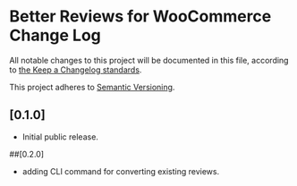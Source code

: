 # Better Reviews for WooCommerce Change Log

All notable changes to this project will be documented in this file, according to [the Keep a Changelog standards](http://keepachangelog.com/).

This project adheres to [Semantic Versioning](http://semver.org/).

## [0.1.0]

* Initial public release.


##[0.2.0]

* adding CLI command for converting existing reviews.
